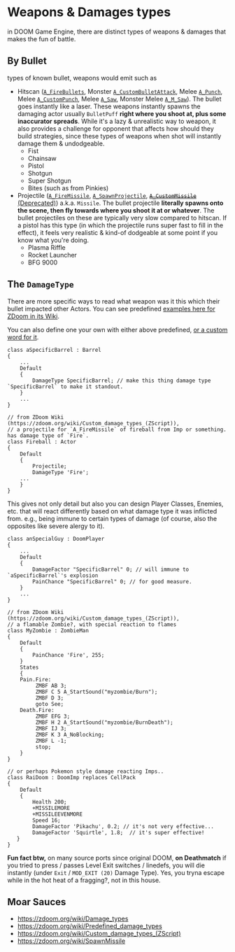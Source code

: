 # Weapons & Damages types

in DOOM Game Engine, there are distinct types of weapons & damages that makes the fun of battle.

## By Bullet

types of known bullet, weapons would emit such as

- Hitscan ([`A_FireBullets`](https://zdoom.org/wiki/A_FireBullets), Monster [`A_CustomBulletAttack`](https://zdoom.org/wiki/A_CustomBulletAttack), Melee [`A_Punch`](https://zdoom.org/wiki/A_Punch), Melee [`A_CustomPunch`](https://zdoom.org/wiki/A_CustomPunch), Melee [`A_Saw`](https://zdoom.org/wiki/A_Saw), Monster Melee [`A_M_Saw`](https://zdoom.org/wiki/A_M_Saw)). The bullet goes instantly like a laser. These weapons instantly spawns the damaging actor usually `BulletPuff` **right where you shoot at, plus some inaccurator spreads**. While it's a lazy & unrealistic way to weapon, it also provides a challenge for opponent that affects how should they build strategies, since these types of weapons when shot will instantly damage them & undodgeable.
    - Fist
    - Chainsaw
    - Pistol
    - Shotgun
    - Super Shotgun
    - Bites (such as from Pinkies)
- Projectile ([`A_FireMissile`](https://zdoom.org/wiki/A_FireMissile), [`A_SpawnProjectile`](https://zdoom.org/wiki/A_SpawnProjectile), [~~`A_CustomMissile`~~ (Deprecated)](https://zdoom.org/wiki/A_CustomMissile)) a.k.a. `Missile`. The bullet projectile **literally spawns onto the scene, then fly towards where you shoot it at or whatever**. The bullet projectiles on these are typically very slow compared to hitscan. If a pistol has this type (in which the projectile runs super fast to fill in the effect), it feels very realistic & kind-of dodgeable at some point if you know what you're doing.
    - Plasma Riffle
    - Rocket Launcher
    - BFG 9000

## The `DamageType`

There are more specific ways to read what weapon was it this which their bullet impacted other Actors. You can see predefined [examples here for ZDoom in its Wiki](https://zdoom.org/wiki/Predefined_damage_types).

You can also define one your own with either above predefined, [or a custom word for it](https://zdoom.org/wiki/Custom_damage_types_(ZScript)).

```
class aSpecificBarrel : Barrel
{
    ...
    Default
    {
        DamageType SpecificBarrel; // make this thing damage type `SpecificBarrel` to make it standout.
    }
    ...
}

// from ZDoom Wiki (https://zdoom.org/wiki/Custom_damage_types_(ZScript)),
// a projectile for `A_FireMissile` of fireball from Imp or something. has damage type of `Fire`.
class Fireball : Actor
{
    Default
    {
        Projectile;
        DamageType 'Fire';
    ...
    }
}
```

This gives not only detail but also you can design Player Classes, Enemies, etc. that will react differently based on what damage type it was inflicted from. e.g., being immune to certain types of damage (of course, also the opposites like severe alergy to it).

```
class anSpecialGuy : DoomPlayer
{
    ...
    Default
    {
        DamageFactor "SpecificBarrel" 0; // will immune to `aSpecificBarrel`'s explosion
        PainChance "SpecificBarrel" 0; // for good measure.
    }
    ...
}

// from ZDoom Wiki (https://zdoom.org/wiki/Custom_damage_types_(ZScript)),
// a flamable Zombie?, with special reaction to flames
class MyZombie : ZombieMan
{
    Default
    {
        PainChance 'Fire', 255;
    } 
    States 
    {
    Pain.Fire:
         ZMBF AB 3;
         ZMBF C 5 A_StartSound("myzombie/Burn");
         ZMBF D 3;
         goto See;
    Death.Fire:
         ZMBF EFG 3;
         ZMBF H 2 A_StartSound("myzombie/BurnDeath");
         ZMBF IJ 3;
         ZMBF K 3 A_NoBlocking;
         ZMBF L -1;
         stop;
    }
}

// or perhaps Pokemon style damage reacting Imps..
class RaiDoom : DoomImp replaces CellPack
{
    Default
    {
        Health 200;
        +MISSILEMORE
        +MISSILEEVENMORE
        Speed 16;
        DamageFactor 'Pikachu', 0.2; // it's not very effective...
        DamageFactor 'Squirtle', 1.8;  // it's super effective!
   }
}
```

**Fun fact btw,** on many source ports since original DOOM, **on Deathmatch** if you tried to press / passes Level Exit switches / linedefs, you will die instantly (under `Exit` / `MOD_EXIT (20)` Damage Type). Yes, you tryna escape while in the hot heat of a fragging?, not in this house. 

## Moar Sauces

- https://zdoom.org/wiki/Damage_types
- https://zdoom.org/wiki/Predefined_damage_types
- https://zdoom.org/wiki/Custom_damage_types_(ZScript)
- https://zdoom.org/wiki/SpawnMissile